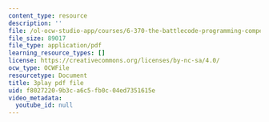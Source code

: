 ```yaml
---
content_type: resource
description: ''
file: /ol-ocw-studio-app/courses/6-370-the-battlecode-programming-competition-january-iap-2013/f80272209b3ca6c5fb0c04ed7351615e_dEXo0QyA-Rs.pdf
file_size: 89017
file_type: application/pdf
learning_resource_types: []
license: https://creativecommons.org/licenses/by-nc-sa/4.0/
ocw_type: OCWFile
resourcetype: Document
title: 3play pdf file
uid: f8027220-9b3c-a6c5-fb0c-04ed7351615e
video_metadata:
  youtube_id: null
---
```

